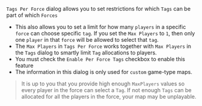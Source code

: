 `Tags Per Force` dialog allows you to set restrictions for which `Tags` can be part of which `Forces`
- This also allows you to set a limit for how many `players` in a specific `force` can choose  specific `tag`. If you set the `Max Players` to `1`, then only one `player` in that `force` will be allowed to select that `tag`.
- The `Max Players` in `Tags Per Force` works together with `Max Players` in the `Tags` dialog to smartly limit `Tag` allocations to players.
- You must check the `Enable Per Force Tags` checkbox to enable this feature
- The information in this dialog is only used for `custom` game-type maps.

> It is up to you that you provide high enough `MaxPlayers` values so every player in the force can select a `Tag`. If not enough `Tags` can be allocated for all the players in the force, your map may be unplayable.